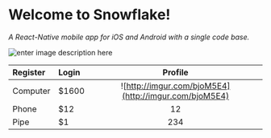 Welcome to Snowflake!
===================
*A React-Native mobile app for iOS and Android with a single code base.*

![enter image description here](http://imgur.com/bjoM5E4)

| Register     | Login | Profile   |
| :------- | :---- | :---: |
| Computer | $1600 |  ![http://imgur.com/bjoM5E4](http://imgur.com/bjoM5E4)   |
| Phone    | $12   |  12   |
| Pipe     | $1    |  234  |

